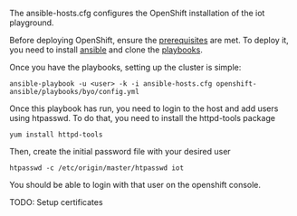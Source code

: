 The ansible-hosts.cfg configures the OpenShift installation of the iot playground. 

Before deploying OpenShift, ensure the [prerequisites](https://docs.openshift.org/latest/install_config/install/prerequisites.html#install-config-install-prerequisites)
are met. To deploy it, you need to install [ansible](https://www.ansible.com/) and clone the [playbooks](https://github.com/openshift/openshift-ansible).

Once you have the playbooks, setting up the cluster is simple:

    ansible-playbook -u <user> -k -i ansible-hosts.cfg openshift-ansible/playbooks/byo/config.yml

Once this playbook has run, you need to login to the host and add users using htpasswd. To do that,
you need to install the httpd-tools package

    yum install httpd-tools

Then, create the initial password file with your desired user

    htpasswd -c /etc/origin/master/htpasswd iot

You should be able to login with that user on the openshift console.

TODO: Setup certificates
